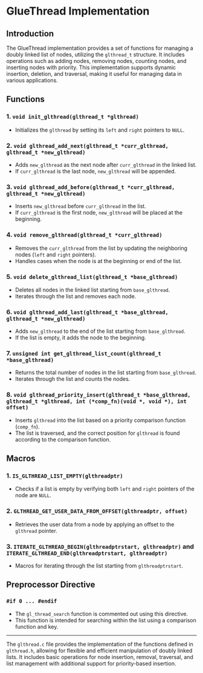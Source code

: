 # GlueThread Implementation

## Introduction

The GlueThread implementation provides a set of functions for managing a doubly linked list of nodes, utilizing the `glthread_t` structure. It includes operations such as adding nodes, removing nodes, counting nodes, and inserting nodes with priority. This implementation supports dynamic insertion, deletion, and traversal, making it useful for managing data in various applications.

## Functions


### 1. **`void init_glthread(glthread_t *glthread)`**
   - Initializes the `glthread` by setting its `left` and `right` pointers to `NULL`.
   
### 2. **`void glthread_add_next(glthread_t *curr_glthread, glthread_t *new_glthread)`**
   - Adds `new_glthread` as the next node after `curr_glthread` in the linked list.
   - If `curr_glthread` is the last node, `new_glthread` will be appended.

### 3. **`void glthread_add_before(glthread_t *curr_glthread, glthread_t *new_glthread)`**
   - Inserts `new_glthread` before `curr_glthread` in the list.
   - If `curr_glthread` is the first node, `new_glthread` will be placed at the beginning.

### 4. **`void remove_glthread(glthread_t *curr_glthread)`**
   - Removes the `curr_glthread` from the list by updating the neighboring nodes (`left` and `right` pointers).
   - Handles cases when the node is at the beginning or end of the list.

### 5. **`void delete_glthread_list(glthread_t *base_glthread)`**
   - Deletes all nodes in the linked list starting from `base_glthread`.
   - Iterates through the list and removes each node.

### 6. **`void glthread_add_last(glthread_t *base_glthread, glthread_t *new_glthread)`**
   - Adds `new_glthread` to the end of the list starting from `base_glthread`.
   - If the list is empty, it adds the node to the beginning.

### 7. **`unsigned int get_glthread_list_count(glthread_t *base_glthread)`**
   - Returns the total number of nodes in the list starting from `base_glthread`.
   - Iterates through the list and counts the nodes.

### 8. **`void glthread_priority_insert(glthread_t *base_glthread, glthread_t *glthread, int (*comp_fn)(void *, void *), int offset)`**
   - Inserts `glthread` into the list based on a priority comparison function (`comp_fn`).
   - The list is traversed, and the correct position for `glthread` is found according to the comparison function.

## Macros

### 1. **`IS_GLTHREAD_LIST_EMPTY(glthreadptr)`**
   - Checks if a list is empty by verifying both `left` and `right` pointers of the node are `NULL`.

### 2. **`GLTHREAD_GET_USER_DATA_FROM_OFFSET(glthreadptr, offset)`**
   - Retrieves the user data from a node by applying an offset to the `glthread` pointer.
   
### 3. **`ITERATE_GLTHREAD_BEGIN(glthreadptrstart, glthreadptr)` and `ITERATE_GLTHREAD_END(glthreadptrstart, glthreadptr)`**
   - Macros for iterating through the list starting from `glthreadptrstart`.

## Preprocessor Directive

### **`#if 0 ... #endif`**
   - The `gl_thread_search` function is commented out using this directive.
   - This function is intended for searching within the list using a comparison function and key.

---

The `glthread.c` file provides the implementation of the functions defined in `glthread.h`, allowing for flexible and efficient manipulation of doubly linked lists. It includes basic operations for node insertion, removal, traversal, and list management with additional support for priority-based insertion.
